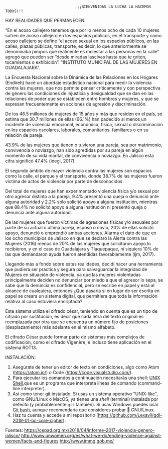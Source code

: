                        
                       
                                   ¡¡¡BIENVENIDAS LA LUCHA LA HACEMOS TODXS!!!

HAY REALIDADES QUE PERMANECEN:

“En el acoso callejero tenemos que por lo menos ocho de cada 10 mujeres sufren de acoso callejero en los espacios públicos, en el transporte y como acoso callejero se define “el acoso sexual en los espacios públicos, en las calles, plazas públicas, transporte, es decir, lo que anteriormente se denominaba piropos que realmente es molestar a las personas en la calle” agregó que pueden ser “desde miradas lascivas hasta que te griten, tocamientos o exhibición”.
"INSTITUTO MUNICIPAL DE LAS MUJERES EN GUADALAJARA".

La Encuesta Nacional sobre la Dinámica de las Relaciones en los Hogares (Endireh) hace un abordaje estadístico nacional para medir la violencia contra las mujeres, que nos permite pensar críticamente y con perspectiva de género las condiciones de injusticia y desigualdad que se dan en las relaciones de poder que se establecen entre hombres y mujeres, y que se expresan frecuentemente en acciones de agresión y discriminación.

De los 46.5 millones de mujeres de 15 años y más que residen en el país, se estima que 30.7 millones de ellas (66.1%) han padecido al menos un incidente de violencia emocional, económica, física, sexual o discriminación en los espacios escolares, laborales, comunitarios, familiares o en su relación de pareja.

43.9% de las mujeres que tienen o tuvieron una pareja, sea por matrimonio, convivencia o noviazgo, han sido agredidas por su pareja en algún momento de su vida marital, de convivencia o noviazgo. En Jalisco esta cifra significó 47.4% (inegi, 2017).

El segundo ámbito de mayor violencia contra las mujeres son espacios como la calle, el parque y el transporte, donde 38.7% de las mujeres fueron víctima de actos de violencia por parte de desconocidos.

Del total de mujeres que han experimentado violencia física y/o sexual por otro agresor distinto a la pareja, 9.4% presentó una queja o denunció ante alguna autoridad y 2.2% sólo solicitó apoyo a alguna institución, mientras que 88.4% no solicitó apoyo a alguna institución ni presentó queja o denuncia ante alguna autoridad.

De las mujeres que fueron víctimas de agresiones físicas y/o sexuales por parte de su actual o última pareja, esposo o novio, 20% de ellas solicitó apoyo, denunció o emprendió ambas acciones. 
Alarma el dato de que en los ocho municipios de Jalisco en que se declaró la Alerta contra las Mujeres (2016) menos de 20% de las mujeres que solicitaron apoyo lo recibieron, y en el caso de Guadalajara y Tlaquepaque, ni siquiera 10% de las que demandaron ayuda fueron atendidas favorablemente (ijm, 2017).

Llegando más a fondo sobre estas realidades, decidí hacer una herramienta que pudiera ser practica y segura para salvaguardar la integridad de Mujeres en situación de violencia, ya que las mujeres violentadas principalmente deciden no denunciar por miedo a que el agresor lo sepa, se sabe que la denuncia es confidencial, pero se escribe en papel y está al alcance de cualquiera, entonces 
¿Que pasaria si en lugar de ser escrita en papel se creara un sistema digital, que permitiera que toda la información relativa al caso estuviera encriptada? 

Este sistema utiliza el cifrado césar, teniendo en cuenta que es un tipo de cifrado por sustitución, es decir que cada letra del texto original es reemplazada por otra que se encuentra un número fijo de posiciones (desplazamiento) más adelante en el mismo alfabeto.

El cifrado César puede formar parte de sistemas más complejos de codificación, como el cifrado Vigenère, e incluso tiene aplicación en el sistema ROT13.



INSTALACIÓN:

1. Asegúrate de tener un editor de texto en condiciones, algo como Atom (https://atom.io/) o Code (https://code.visualstudio.com/).
2. Para ejecutar los comandos a continuación necesitarás una shell: [UNIX Shell](https://github.com/Laboratoria/curricula-js/tree/v2.x/topics/shell),que es un programa que interpreta líneas de comando (command-line interpreter). 
3. Así como tener [git](https://github.com/Laboratoria/curricula-js/tree/v2.x/topics/scm/01-git)
   instalado. Si usas un sistema operativo "UNIX-like", como GNU/Linux o MacOS,
   ya tienes una _shell_ (terminal) instalada por defecto (y probablemente `git`
   también). Si usas Windows puedes usar [Git bash](https://git-scm.com/download/win),
   aunque recomendaría que consideres probar :penguin: GNU/Linux.
3. Haz tu cuenta y accede a mi repositorio (https://github.com/Lexavil/gdl-2019-01-bc-core-cipher).



Fuentes:
https://cepad.org.mx/2018/04/informe-2017-violencia-genero-jalisco/
http://www.unwomen.org/es/what-we-do/ending-violence-against-women/facts-and-figures
http://www.immg.gob.mx/